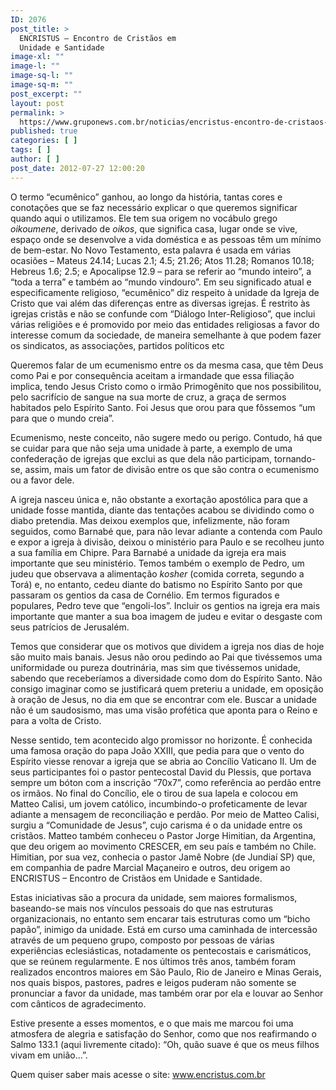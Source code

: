 ```yaml
---
ID: 2076
post_title: >
  ENCRISTUS – Encontro de Cristãos em
  Unidade e Santidade
image-xl: ""
image-l: ""
image-sq-l: ""
image-sq-m: ""
post_excerpt: ""
layout: post
permalink: >
  https://www.gruponews.com.br/noticias/encristus-encontro-de-cristaos-em-unidade-e-santidade
published: true
categories: [ ]
tags: [ ]
author: [ ]
post_date: 2012-07-27 12:00:20
---
```

O termo “ecumênico” ganhou, ao longo da história, tantas cores e conotações que se faz necessário explicar o que queremos significar quando aqui o utilizamos. Ele tem sua origem no vocábulo grego <em>oikoumene</em>, derivado de <em>oikos</em>, que significa casa, lugar onde se vive, espaço onde se desenvolve a vida doméstica e as pessoas têm um mínimo de bem-estar. No Novo Testamento, esta palavra é usada em várias ocasiões – Mateus 24.14; Lucas 2.1; 4.5; 21.26; Atos 11.28; Romanos 10.18; Hebreus 1.6; 2.5; e Apocalipse 12.9 – para se referir ao “mundo inteiro”, a “toda a terra” e também ao “mundo vindouro”. Em seu significado atual e especificamente religioso, “ecumênico” diz respeito à unidade da Igreja de Cristo que vai além das diferenças entre as diversas igrejas. É restrito às igrejas cristãs e não se confunde com “Diálogo Inter-Religioso”, que inclui várias religiões e é promovido por meio das entidades religiosas a favor do interesse comum da sociedade, de maneira semelhante à que podem fazer os sindicatos, as associações, partidos políticos etc

Queremos falar de um ecumenismo entre os da mesma casa, que têm Deus como Pai e por consequência aceitam a irmandade que essa filiação implica, tendo Jesus Cristo como o irmão Primogênito que nos possibilitou, pelo sacrifício de sangue na sua morte de cruz, a graça de sermos habitados pelo Espírito Santo. Foi Jesus que orou para que fôssemos “um para que o mundo creia”.

Ecumenismo, neste conceito, não sugere medo ou perigo. Contudo, há que se cuidar para que não seja uma unidade à parte, a exemplo de uma confederação de igrejas que exclui as que dela não participam, tornando-se, assim, mais um fator de divisão entre os que são contra o ecumenismo ou a favor dele.

A igreja nasceu única e, não obstante a exortação apostólica para que a unidade fosse mantida, diante das tentações acabou se dividindo como o diabo pretendia. Mas deixou exemplos que, infelizmente, não foram seguidos, como Barnabé que, para não levar adiante a contenda com Paulo e expor a igreja à divisão, deixou o ministério para Paulo e se recolheu junto a sua família em Chipre. Para Barnabé a unidade da igreja era mais importante que seu ministério. Temos também o exemplo de Pedro, um judeu que observava a alimentação <em>kosher</em> (comida correta, segundo a Torá) e, no entanto, cedeu diante do batismo no Espírito Santo por que passaram os gentios da casa de Cornélio. Em termos figurados e populares, Pedro teve que “engoli-los”. Incluir os gentios na igreja era mais importante que manter a sua boa imagem de judeu e evitar o desgaste com seus patrícios de Jerusalém.

Temos que considerar que os motivos que dividem a igreja nos dias de hoje são muito mais banais. Jesus não orou pedindo ao Pai que tivéssemos uma uniformidade ou pureza doutrinária, mas sim que tivéssemos unidade, sabendo que receberíamos a diversidade como dom do Espírito Santo. Não consigo imaginar como se justificará quem preteriu a unidade, em oposição à oração de Jesus, no dia em que se encontrar com ele. Buscar a unidade não é um saudosismo, mas uma visão profética que aponta para o Reino e para a volta de Cristo.

Nesse sentido, tem acontecido algo promissor no horizonte. É conhecida uma famosa oração do papa João XXIII, que pedia para que o vento do Espírito viesse renovar a igreja que se abria ao Concílio Vaticano II. Um de seus participantes foi o pastor pentecostal David du Plessis, que portava sempre um bóton com a inscrição “70x7”, como referência ao perdão entre os irmãos. No final do Concílio, ele o tirou de sua lapela e colocou em Matteo Calisi, um jovem católico, incumbindo-o profeticamente de levar adiante a mensagem de reconciliação e perdão. Por meio de Matteo Calisi, surgiu a “Comunidade de Jesus”, cujo carisma é o da unidade entre os cristãos. Matteo também conheceu o Pastor Jorge Himitian, da Argentina, que deu origem ao movimento CRESCER, em seu país e também no Chile. Himitian, por sua vez, conhecia o pastor Jamê Nobre (de Jundiaí SP) que, em companhia de padre Marcial Maçaneiro e outros, deu origem ao ENCRISTUS – Encontro de Cristãos em Unidade e Santidade.

Estas iniciativas são a procura da unidade, sem maiores formalismos, baseando-se mais nos vínculos pessoais do que nas estruturas organizacionais, no entanto sem encarar tais estruturas como um “bicho papão”, inimigo da unidade. Está em curso uma caminhada de intercessão através de um pequeno grupo, composto por pessoas de várias experiências eclesiásticas, notadamente os pentecostais e carismáticos, que se reúnem regularmente. E nos últimos três anos, também foram realizados encontros maiores em São Paulo, Rio de Janeiro e Minas Gerais, nos quais bispos, pastores, padres e leigos puderam não somente se pronunciar a favor da unidade, mas também orar por ela e louvar ao Senhor com cânticos de agradecimento.

Estive presente a esses momentos, e o que mais me marcou foi uma atmosfera de alegria e satisfação do Senhor, como que nos reafirmando o Salmo 133.1 (aqui livremente citado): “Oh, quão suave é que os meus filhos vivam em união...”.

Quem quiser saber mais acesse o site: <a title="Visite o site do ENCRISTUS" href="http://www.encristus.com.br" target="_blank">www.encristus.com.br</a>